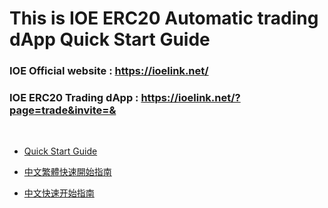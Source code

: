 # This is IOE ERC20 Automatic trading dApp Quick Start Guide

### IOE Official website : https://ioelink.net/


### IOE ERC20 Trading dApp : https://ioelink.net/?page=trade&invite=&

<br />

* [Quick Start Guide](https://github.com/IOElinkio/dApp-Quick-Start-Guide/wiki/QuickStartGuide-EN)

* [中文繁體快速開始指南](https://github.com/IOElinkio/dApp-Quick-Start-Guide/wiki/QuickStartGuide-zh_TW)

* [中文快速开始指南](https://github.com/IOElinkio/dApp-Quick-Start-Guide/wiki/QuickStartGuide-zh)

